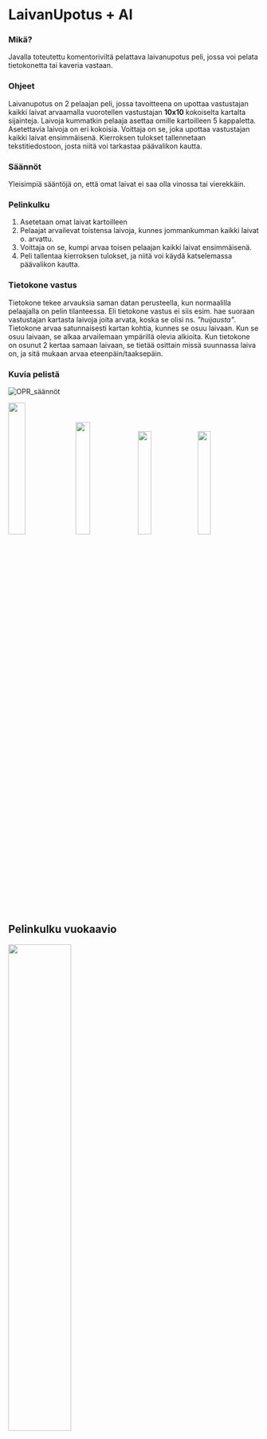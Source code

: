# LaivanUpotus + AI
 ### Mikä?
Javalla toteutettu komentoriviltä pelattava laivanupotus peli, jossa voi pelata tietokonetta tai kaveria vastaan.

 ### Ohjeet
Laivanupotus on 2 pelaajan peli, jossa tavoitteena on upottaa vastustajan kaikki laivat arvaamalla
vuorotellen vastustajan **10x10** kokoiselta kartalta sijainteja. Laivoja kummatkin pelaaja asettaa omille kartoilleen 5 
kappaletta. Asetettavia laivoja on eri kokoisia. Voittaja on se, joka upottaa vastustajan kaikki laivat 
ensimmäisenä. Kierroksen tulokset tallennetaan tekstitiedostoon, josta niitä voi tarkastaa päävalikon kautta.

 ### Säännöt
Yleisimpiä sääntöjä on, että omat laivat ei saa olla vinossa tai vierekkäin.

 ### Pelinkulku
1. Asetetaan omat laivat kartoilleen
2. Pelaajat arvailevat toistensa laivoja, kunnes jommankumman kaikki laivat o. arvattu.
3. Voittaja on se, kumpi arvaa toisen pelaajan kaikki laivat ensimmäisenä.
4. Peli tallentaa kierroksen tulokset, ja niitä voi käydä katselemassa päävalikon kautta.

 ### Tietokone vastus
Tietokone tekee arvauksia saman datan perusteella, kun normaalilla pelaajalla on pelin tilanteessa.
Eli tietokone vastus ei siis esim. hae suoraan vastustajan kartasta laivoja joita arvata, koska se olisi ns. *"huijausta"*.
Tietokone arvaa satunnaisesti kartan kohtia, kunnes se osuu laivaan. Kun se osuu laivaan, se alkaa arvailemaan ympärillä olevia alkioita.
Kun tietokone on osunut 2 kertaa samaan laivaan, se tietää osittain missä suunnassa laiva on, ja sitä mukaan arvaa eteenpäin/taaksepäin.


### Kuvia pelistä

![OPR_säännöt](https://github.com/miikaran/laivan-upotus/assets/88707539/5b9ef939-47ec-47ab-a769-a4ebb7f43a69)

<div float="left">
  <img src="https://github.com/miikaran/laivan-upotus/assets/88707539/f63656ea-5373-44d2-8070-048153d3cccb" width="26%">
  <img src="https://github.com/miikaran/laivan-upotus/assets/88707539/80d72102-44e3-4b2c-9f47-6ade7651b5eb" width="24%">
  <img src="https://github.com/miikaran/laivan-upotus/assets/88707539/1cb634de-c72b-4b45-bd1e-ef831ffd5bd4" width="23%">
  <img src="https://github.com/miikaran/laivan-upotus/assets/88707539/a7567950-f66d-4b24-b85c-53a50d54eef8" width="23%">
</div>








## Pelinkulku vuokaavio
<img width=50% src="https://github.com/miikaran/laivan-upotus/assets/88707539/98eca324-80fb-44a1-a2f1-9532d4112f3a">

